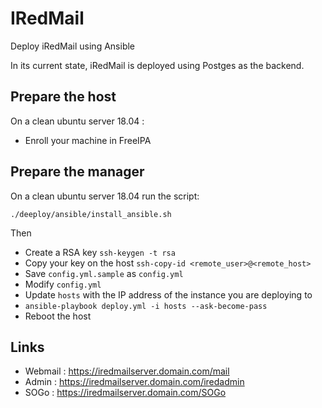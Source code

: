 # IRedMail

Deploy iRedMail using Ansible

In its current state, iRedMail is deployed using Postges as the backend. 

## Prepare the host

On a clean ubuntu server 18.04 :

* Enroll your machine in FreeIPA

## Prepare the manager

On a clean ubuntu server 18.04 run the script:

    ./deeploy/ansible/install_ansible.sh

Then

* Create a RSA key `ssh-keygen -t rsa`
* Copy your key on the host `ssh-copy-id <remote_user>@<remote_host>`
* Save `config.yml.sample` as `config.yml`
* Modify `config.yml`
* Update `hosts` with the IP address of the instance you are deploying to
* `ansible-playbook deploy.yml -i hosts --ask-become-pass`
* Reboot the host

## Links

* Webmail : https://iredmailserver.domain.com/mail
* Admin : https://iredmailserver.domain.com/iredadmin
* SOGo : https://iredmailserver.domain.com/SOGo

